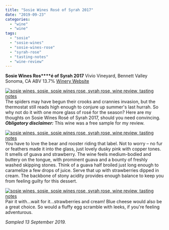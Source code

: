```yaml
---
title: "Sosie Wines Rosé of Syrah 2017"
date: "2019-09-23"
categories:
  - "wine"
  - "wine"
tags:
  - "sosie"
  - "sosie-wines"
  - "sosie-wines-rose"
  - "syrah-rose"
  - "tasting-notes"
  - "wine-review"
---
```


**Sosie Wines Ros****é of Syrah 2017** Vivio Vineyard, Bennett Valley Sonoma, CA ABV 13.7% [Winery Website](https://www.sosiewines.com/Wines)

[![sosie wines, sosie, sosie wines rose, syrah rose, wine review, tasting notes](https://thegourmez-wpmedia.s3.amazonaws.com/2019/09/IMG_20190913_185809-399x500.jpg)](https://thegourmez-wpmedia.s3.amazonaws.com/2019/09/IMG_20190913_185809.jpg)The spiders may have begun their crooks and crannies invasion, but the thermostat still reads high enough to conjure up summer's last hurrah. So why not do it with one more glass of rosé for the season? Here are my thoughts on Sosie Wines Rosé of Syrah 2017, should you need convincing. **_Obligatory disclaimer:_** This wine was a free sample for my review.

[![sosie wines, sosie, sosie wines rose, syrah rose, wine review, tasting notes](https://thegourmez-wpmedia.s3.amazonaws.com/2019/09/IMG_20190913_184707-339x500.jpg)](https://thegourmez-wpmedia.s3.amazonaws.com/2019/09/IMG_20190913_184707.jpg)You have to love the bear and rooster riding that label. Not to worry – no fur or feathers made it into the glass, just lovely dusky pink with copper tones. It smells of guava and strawberry. The wine feels medium-bodied and buttery on the tongue, with prominent guava and a bounty of freshly washed skipping stones. Think of a guava half broiled just long enough to caramelize a few drops of juice. Serve that up with strawberries dipped in cream. The backbone of stony acidity provides enough balance to keep you from feeling guilty for this dessert.

[![sosie wines, sosie, sosie wines rose, syrah rose, wine review, tasting notes](https://thegourmez-wpmedia.s3.amazonaws.com/2019/09/IMG_20190913_185441-500x453.jpg)](https://thegourmez-wpmedia.s3.amazonaws.com/2019/09/IMG_20190913_185441.jpg)Pair it with…wait for it…strawberries and cream! Blue cheese would also be a great choice. So would a fluffy egg scramble with leeks, if you're feeling adventurous.

_Sampled 13 September 2019._
